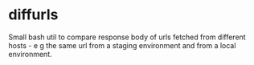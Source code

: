 # diffurls
Small bash util to compare response body of urls fetched from different hosts - e g the same url from a staging environment and from a local environment.
